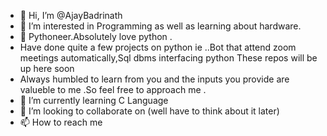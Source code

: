 - 👋 Hi, I’m @AjayBadrinath
- 👀 I’m interested in Programming as well as learning about hardware.
- 🐍 Pythoneer.Absolutely love python .
- Have done quite a few projects on python ie ..Bot that attend zoom meetings automatically,Sql dbms interfacing python These repos will be up here soon
- Always humbled to learn from you and the inputs you provide are valueble to me .So feel free to approach me .
- 🌱 I’m currently learning C Language
- 💞️ I’m looking to collaborate on (well have to think about it later)
- 📫 How to reach me 

<!---
AjayBadrinath/AjayBadrinath is a ✨ special ✨ repository because its `README.md` (this file) appears on your GitHub profile.
You can click the Preview link to take a look at your changes.
--->
